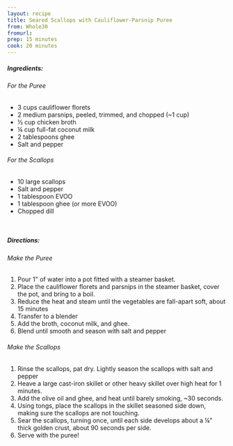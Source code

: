 ```yaml
---
layout: recipe
title: Seared Scallops with Cauliflower-Parsnip Puree
from: Whole30
fromurl: 
prep: 15 minutes
cook: 20 minutes
---
```


##### Ingredients:

###### For the Puree
* 3 cups cauliflower florets
* 2 medium parsnips, peeled, trimmed, and chopped (~1 cup)
* ½ cup chicken broth
* ¼ cup full-fat coconut milk
* 2 tablespoons ghee
* Salt and pepper

###### For the Scallops
* 10 large scallops
* Salt and pepper
* 1 tablespoon EVOO
* 1 tablespoon ghee (or more EVOO)
* Chopped dill

<br>

##### Directions:

###### Make the Puree
1. Pour 1" of water into a pot fitted with a steamer basket.
2. Place the cauliflower florets and parsnips in the steamer basket, cover the pot, and bring to a boil.
3. Reduce the heat and steam until the vegetables are fall-apart soft, about 15 minutes
4. Transfer to a blender
5. Add the broth, coconut milk, and ghee. 
6. Blend until smooth and season with salt and pepper

###### Make the Scallops
1. Rinse the scallops, pat dry. Lightly season the scallops with salt and pepper
2. Heave a large cast-iron skillet or other heavy skillet over high heat for 1 minutes.
3. Add the olive oil and ghee, and heat until barely smoking, ~30 seconds.
4. Using tongs, place the scallops in the skillet seasoned side down, making sure the scallops are not touching.
5. Sear the scallops, turning once, until each side develops about a ¼" thick golden crust, about 90 seconds per side.
6. Serve with the puree!
